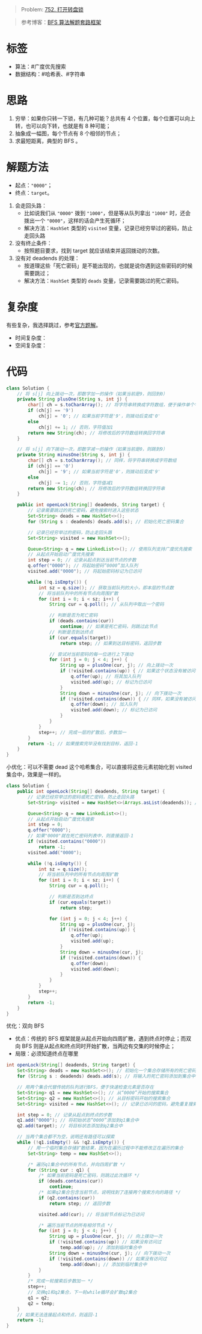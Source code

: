 > Problem: [752. 打开转盘锁](https://leetcode.cn/problems/open-the-lock/description/)

> 参考博客：[BFS 算法解题套路框架](https://leetcode.cn/problems/open-the-lock/solutions/843687/da-kai-zhuan-pan-suo-by-leetcode-solutio-l0xo/)

# 标签

- 算法：#广度优先搜索
- 数据结构：#哈希表、#字符串

# 思路

1. 穷举：如果你只转一下锁，有几种可能？总共有 4 个位置，每个位置可以向上转，也可以向下转，也就是有 8 种可能；
2. 抽象成一幅图，每个节点有 8 个相邻的节点；
3. 求最短距离，典型的 BFS 。

# 解题方法

- 起点：`"0000"`；
- 终点：`target`。

1. 会走回头路：
   - 比如说我们从 `"0000"` 拨到 `"1000"`，但是等从队列拿出 `"1000"` 时，还会拨出一个 `"0000"`，这样的话会产生死循环；
   - 解决方法：`HashSet` 类型的 `visited` 变量，记录已经穷举过的密码，防止走回头路
2. 没有终止条件：
   - 按照题目要求，找到 target 就应该结束并返回拨动的次数。
3. 没有对 deadends 的处理：
   - 按道理这些「死亡密码」是不能出现的，也就是说你遇到这些密码的时候需要跳过；
   - 解决方法：`HashSet` 类型的 `deads` 变量，记录需要跳过的死亡密码。

# 复杂度

有些复杂，我选择跳过，参考[官方题解](https://leetcode.cn/problems/open-the-lock/solutions/843687/da-kai-zhuan-pan-suo-by-leetcode-solutio-l0xo)。

- 时间复杂度：
- 空间复杂度：

# 代码

```Java
class Solution {
    // 将 s[j] 向上拨动一次，即数字加一的操作（如果当前是9，则回到0）
    private String plusOne(String s, int j) {
        char[] ch = s.toCharArray(); // 将字符串转换成字符数组，便于操作单个字符
        if (ch[j] == '9')
            ch[j] = '0'; // 如果当前字符是'9'，则拨动后变成'0'
        else
            ch[j] += 1; // 否则，字符值加1
        return new String(ch); // 将修改后的字符数组转换回字符串
    }

    // 将 s[j] 向下拨动一次，即数字减一的操作（如果当前是0，则跳到9）
    private String minusOne(String s, int j) {
        char[] ch = s.toCharArray(); // 同样，将字符串转换成字符数组
        if (ch[j] == '0')
            ch[j] = '9'; // 如果当前字符是'0'，则拨动后变成'9'
        else
            ch[j] -= 1; // 否则，字符值减1
        return new String(ch); // 将修改后的字符数组转换回字符串
    }

    public int openLock(String[] deadends, String target) {
        // 记录需要跳过的死亡密码，避免搜索时进入这些状态
        Set<String> deads = new HashSet<>();
        for (String s : deadends) deads.add(s); // 初始化死亡密码集合

        // 记录已经穷举过的密码，防止走回头路
        Set<String> visited = new HashSet<>();

        Queue<String> q = new LinkedList<>(); // 使用队列支持广度优先搜索
        // 从起点开始启动广度优先搜索
        int step = 0; // 记录从起点到达当前节点的步数
        q.offer("0000"); // 将起始密码“0000”加入队列
        visited.add("0000"); // 将起始密码标记为已访问

        while (!q.isEmpty()) {
            int sz = q.size(); // 获取当前队列的大小，即本层的节点数
            // 将当前队列中的所有节点向周围扩散
            for (int i = 0; i < sz; i++) {
                String cur = q.poll(); // 从队列中取出一个密码

                // 判断是否为死亡密码
                if (deads.contains(cur))
                    continue; // 如果是死亡密码，则跳过此节点
                // 判断是否到达终点
                if (cur.equals(target))
                    return step; // 如果到达目标密码，返回步数

                // 尝试对当前密码的每一位进行上下拨动
                for (int j = 0; j < 4; j++) {
                    String up = plusOne(cur, j); // 向上拨动一次
                    if (!visited.contains(up)) { // 如果这个状态没有被访问过
                        q.offer(up); // 将其加入队列
                        visited.add(up); // 标记为已访问
                    }
                    String down = minusOne(cur, j); // 向下拨动一次
                    if (!visited.contains(down)) { // 同样，如果没有被访问过
                        q.offer(down); // 加入队列
                        visited.add(down); // 标记为已访问
                    }
                }
            }
            step++; // 完成一层的扩散后，步数加一
        }
        return -1; // 如果搜索完毕没有找到目标，返回-1
    }
}
```

小优化：可以不需要 dead 这个哈希集合，可以直接将这些元素初始化到 visited 集合中，效果是一样的。

```Java
class Solution {
    public int openLock(String[] deadends, String target) {
        // 记录已经穷举过的密码或死亡密码，防止走回头路
        Set<String> visited = new HashSet<>(Arrays.asList(deadends)); // 直接将死亡密码初始化到visited集合中

        Queue<String> q = new LinkedList<>();
        // 从起点开始启动广度优先搜索
        int step = 0;
        q.offer("0000");
        // 如果"0000"就在死亡密码列表中，则直接返回-1
        if (visited.contains("0000"))
            return -1;
        visited.add("0000");

        while (!q.isEmpty()) {
            int sz = q.size();
            // 将当前队列中的所有节点向周围扩散
            for (int i = 0; i < sz; i++) {
                String cur = q.poll();

                // 判断是否到达终点
                if (cur.equals(target))
                    return step;

                for (int j = 0; j < 4; j++) {
                    String up = plusOne(cur, j);
                    if (!visited.contains(up)) {
                        q.offer(up);
                        visited.add(up);
                    }
                    String down = minusOne(cur, j);
                    if (!visited.contains(down)) {
                        q.offer(down);
                        visited.add(down);
                    }
                }
            }
            step++;
        }
        return -1;
    }
}
```

优化：双向 BFS

- 优点：传统的 BFS 框架就是从起点开始向四周扩散，遇到终点时停止；而双向 BFS 则是从起点和终点同时开始扩散，当两边有交集的时候停止；
- 局限：必须知道终点在哪里

```Java
int openLock(String[] deadends, String target) {
    Set<String> deads = new HashSet<>(); // 初始化一个集合存储所有的死亡密码
    for (String s : deadends) deads.add(s); // 将输入的死亡密码添加到集合中

    // 用两个集合代替传统的队列进行BFS，便于快速检查元素是否存在
    Set<String> q1 = new HashSet<>(); // 从“0000”开始的搜索集合
    Set<String> q2 = new HashSet<>(); // 从目标密码开始的搜索集合
    Set<String> visited = new HashSet<>(); // 记录已访问的密码，避免重复搜索

    int step = 0; // 记录从起点到终点的步数
    q1.add("0000"); // 将初始状态“0000”添加到q1集合中
    q2.add(target); // 将目标状态添加到q2集合中

    // 当两个集合都不为空，说明还有路径可以探索
    while (!q1.isEmpty() && !q2.isEmpty()) {
        // 用一个临时集合存储扩散结果，因为在遍历过程中不能修改正在遍历的集合
        Set<String> temp = new HashSet<>();

        /* 遍历q1集合中的所有节点，并向四周扩散 */
        for (String cur : q1) {
            /* 如果当前密码是死亡密码，则跳过此次循环 */
            if (deads.contains(cur))
                continue;
            /* 如果q2集合包含当前节点，说明找到了连接两个搜索方向的路径 */
            if (q2.contains(cur))
                return step; // 返回步数

            visited.add(cur); // 将当前节点标记为已访问

            /* 遍历当前节点的所有相邻节点 */
            for (int j = 0; j < 4; j++) {
                String up = plusOne(cur, j); // 向上拨动一次
                if (!visited.contains(up)) // 如果没有访问过
                    temp.add(up); // 添加到临时集合中
                String down = minusOne(cur, j); // 向下拨动一次
                if (!visited.contains(down)) // 如果没有访问过
                    temp.add(down); // 添加到临时集合中
            }
        }
        /* 完成一轮搜索后步数加一 */
        step++;
        // 交换q1和q2集合，下一轮while循环会扩散q2集合
        q1 = q2;
        q2 = temp;
    }
    // 如果无法连接起点和终点，则返回-1
    return -1;
}
```
